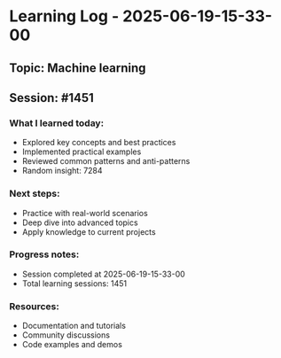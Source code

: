 # Learning Log - 2025-06-19-15-33-00

## Topic: Machine learning
## Session: #1451

### What I learned today:
- Explored key concepts and best practices
- Implemented practical examples  
- Reviewed common patterns and anti-patterns
- Random insight: 7284

### Next steps:
- Practice with real-world scenarios
- Deep dive into advanced topics
- Apply knowledge to current projects

### Progress notes:
- Session completed at 2025-06-19-15-33-00
- Total learning sessions: 1451

### Resources:
- Documentation and tutorials
- Community discussions
- Code examples and demos
